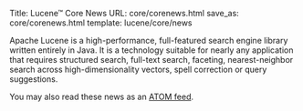 Title: Lucene™ Core News
URL: core/corenews.html
save_as: core/corenews.html
template: lucene/core/news

Apache Lucene is a high-performance, full-featured search engine library written entirely in Java.
It is a technology suitable for nearly any application that requires structured search, full-text search, faceting, nearest-neighbor search across high-dimensionality vectors, spell correction or query suggestions.

You may also read these news as an [ATOM feed](/feeds/core/news.atom.xml).

